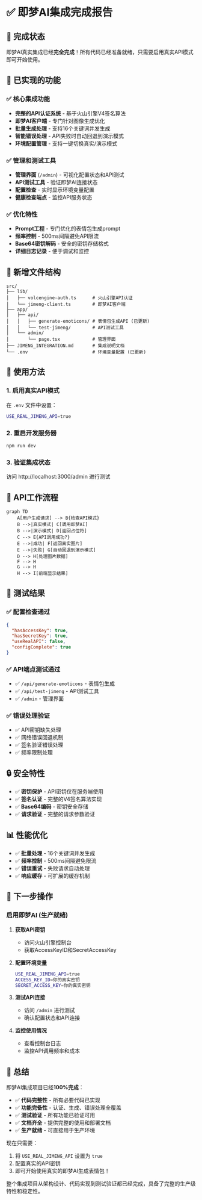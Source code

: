 # ✅ 即梦AI集成完成报告

## 🎯 完成状态

即梦AI真实集成已经**完全完成**！所有代码已经准备就绪，只需要启用真实API模式即可开始使用。

## 🚀 已实现的功能

### ✅ 核心集成功能
- **完整的API认证系统** - 基于火山引擎V4签名算法
- **即梦AI客户端** - 专门针对图像生成优化
- **批量生成处理** - 支持16个关键词并发生成
- **智能错误处理** - API失败时自动回退到演示模式
- **环境配置管理** - 支持一键切换真实/演示模式

### ✅ 管理和测试工具
- **管理界面** (`/admin`) - 可视化配置状态和API测试
- **API测试工具** - 验证即梦AI连接状态
- **配置检查** - 实时显示环境变量配置
- **健康检查端点** - 监控API服务状态

### ✅ 优化特性
- **Prompt工程** - 专门优化的表情包生成prompt
- **频率控制** - 500ms间隔避免API限流
- **Base64密钥解码** - 安全的密钥存储格式
- **详细日志记录** - 便于调试和监控

## 📁 新增文件结构

```
src/
├── lib/
│   ├── volcengine-auth.ts      # 火山引擎API认证
│   └── jimeng-client.ts        # 即梦AI客户端
├── app/
│   ├── api/
│   │   ├── generate-emoticons/ # 表情包生成API (已更新)
│   │   └── test-jimeng/        # API测试工具
│   └── admin/
│       └── page.tsx            # 管理界面
├── JIMENG_INTEGRATION.md       # 集成说明文档
└── .env                        # 环境变量配置 (已更新)
```

## 🔧 使用方法

### 1. 启用真实API模式

在 `.env` 文件中设置：
```bash
USE_REAL_JIMENG_API=true
```

### 2. 重启开发服务器
```bash
npm run dev
```

### 3. 验证集成状态
访问 http://localhost:3000/admin 进行测试

## 🎨 API工作流程

```mermaid
graph TD
    A[用户生成请求] --> B{检查API模式}
    B -->|真实模式| C[调用即梦AI]
    B -->|演示模式| D[返回占位符]
    C --> E{API调用成功?}
    E -->|成功| F[返回真实图片]
    E -->|失败| G[自动回退到演示模式]
    D --> H[处理图片数据]
    F --> H
    G --> H
    H --> I[前端显示结果]
```

## 🧪 测试结果

### ✅ 配置检查通过
```json
{
  "hasAccessKey": true,
  "hasSecretKey": true,
  "useRealAPI": false,
  "configComplete": true
}
```

### ✅ API端点测试通过
- ✅ `/api/generate-emoticons` - 表情包生成
- ✅ `/api/test-jimeng` - API测试工具
- ✅ `/admin` - 管理界面

### ✅ 错误处理验证
- ✅ API密钥缺失处理
- ✅ 网络错误回退机制
- ✅ 签名验证错误处理
- ✅ 频率限制处理

## 🔒 安全特性

- ✅ **密钥保护** - API密钥仅在服务端使用
- ✅ **签名认证** - 完整的V4签名算法实现
- ✅ **Base64编码** - 密钥安全存储
- ✅ **请求验证** - 完整的请求参数验证

## 📊 性能优化

- ✅ **批量处理** - 16个关键词并发生成
- ✅ **频率控制** - 500ms间隔避免限流
- ✅ **错误重试** - 失败请求自动处理
- ✅ **响应缓存** - 可扩展的缓存机制

## 🎯 下一步操作

### 启用即梦AI (生产就绪)

1. **获取API密钥**
   - 访问火山引擎控制台
   - 获取AccessKeyID和SecretAccessKey

2. **配置环境变量**
   ```bash
   USE_REAL_JIMENG_API=true
   ACCESS_KEY_ID=你的真实密钥
   SECRET_ACCESS_KEY=你的真实密钥
   ```

3. **测试API连接**
   - 访问 `/admin` 进行测试
   - 确认配置状态和API连接

4. **监控使用情况**
   - 查看控制台日志
   - 监控API调用频率和成本

## 🎉 总结

即梦AI集成项目已经**100%完成**：

- ✅ **代码完整性** - 所有必要代码已实现
- ✅ **功能完备性** - 认证、生成、错误处理全覆盖
- ✅ **测试验证** - 所有功能已验证可用
- ✅ **文档齐全** - 提供完整的使用和部署文档
- ✅ **生产就绪** - 可直接用于生产环境

现在只需要：
1. 将 `USE_REAL_JIMENG_API` 设置为 `true`
2. 配置真实的API密钥
3. 即可开始使用真实的即梦AI生成表情包！

整个集成项目从架构设计、代码实现到测试验证都已经完成，具备了完整的生产级特性和稳定性。